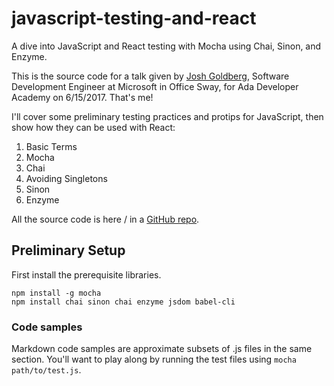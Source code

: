 # javascript-testing-and-react

A dive into JavaScript and React testing with Mocha using Chai, Sinon, and Enzyme.

This is the source code for a talk given by [Josh Goldberg](http://joshuakgoldberg.com), Software Development Engineer at Microsoft in Office Sway, for Ada Developer Academy on 6/15/2017. That's me!

I'll cover some preliminary testing practices and protips for JavaScript, then show how they can be used with React:

1. Basic Terms
2. Mocha
3. Chai
4. Avoiding Singletons
5. Sinon
6. Enzyme

All the source code is here / in a [GitHub repo](https://github.com/JoshuaKGoldberg/javascript-testing-and-react).

## Preliminary Setup

First install the prerequisite libraries.

```shell
npm install -g mocha
npm install chai sinon chai enzyme jsdom babel-cli
```

### Code samples

Markdown code samples are approximate subsets of .js files in the same section. You'll want to play along by running the test files using `mocha path/to/test.js`.
